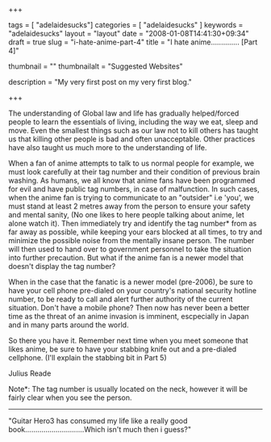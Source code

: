 
+++

tags = [ "adelaidesucks"]
categories = [ "adelaidesucks" ]
keywords = "adelaidesucks"
layout = "layout"
date = "2008-01-08T14:41:30+09:34"
draft = true
slug = "i-hate-anime-part-4"
title = "I hate anime.............. [Part 4]"

thumbnail = ""
thumbnailalt = "Suggested Websites"

description = "My very first post on my very first blog."

+++

The understanding of Global law and life has gradually helped/forced people to learn the essentials of living, including the way we eat, sleep and move. Even the smallest things such as our law not to kill others has taught us that killing other people is bad and often unacceptable. Other practices have also taught us much more to the understanding of life.

When a fan of anime attempts to talk to us normal people for example, we must look carefully at their tag number and their condition of previous brain washing. As humans, we all know that anime fans have been programmed for evil and have public tag numbers, in case of malfunction. In such cases, when the anime fan is trying to communicate to an "outsider" i.e 'you', we must stand at least 2 metres away from the person to ensure your safety and mental sanity, (No one likes to here people talking about anime, let alone watch it). Then immediately try and identify the tag number* from as far away as possible, while keeping your ears blocked at all times, to try and minimize the possible noise from the mentally insane person. The number will then used to hand over to government personnel to take the situation into further precaution. But what if the anime fan is a newer model that doesn't display the tag number?

When in the case that the fanatic is a newer model (pre-2006), be sure to have your cell phone pre-dialed on your country's national security hotline number, to be ready to call and alert further authority of the current situation. Don't have a mobile phone? Then now has never been a better time as the threat of an anime invasion is imminent, escpecially in Japan and in many parts around the world.

So there you have it. Remember next time when you meet someone that likes anime, be sure to have your stabbing knife out and a pre-dialed cellphone. (I'll explain the stabbing bit in Part 5)

Julius Reade

Note*: The tag number is usually located on the neck, however it will be fairly clear when you see the person.
________________________________________________

"Guitar Hero3 has consumed my life like a really good book.............................Which isn't much then i guess?"
